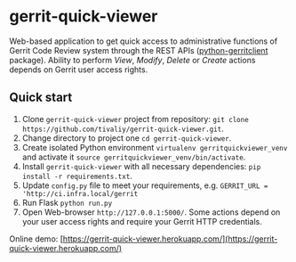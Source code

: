 # gerrit-quick-viewer

Web-based application to get quick access to administrative functions of Gerrit Code Review system through the REST APIs
([python-gerritclient](https://github.com/tivaliy/python-gerritclient) package).
Ability to perform *View*, *Modify*, *Delete* or *Create* actions depends on Gerrit user access rights.

## Quick start

1. Clone `gerrit-quick-viewer` project from repository: `git clone https://github.com/tivaliy/gerrit-quick-viewer.git`.
2. Change directory to project one `cd gerrit-quick-viewer`.
3. Create isolated Python environment `virtualenv gerritquickviewer_venv` and activate it `source gerritquickviewer_venv/bin/activate`.
4. Install `gerrit-quick-viewer` with all necessary dependencies: `pip install -r requirements.txt`.
5. Update `config.py` file to meet your requirements, e.g. `GERRIT_URL = 'http://ci.infra.local/gerrit`
6. Run Flask `python run.py`
7. Open Web-browser `http://127.0.0.1:5000/`. Some actions depend on your user access rights and require your Gerrit HTTP credentials.

Online demo: [https://gerrit-quick-viewer.herokuapp.com/](https://gerrit-quick-viewer.herokuapp.com/)
